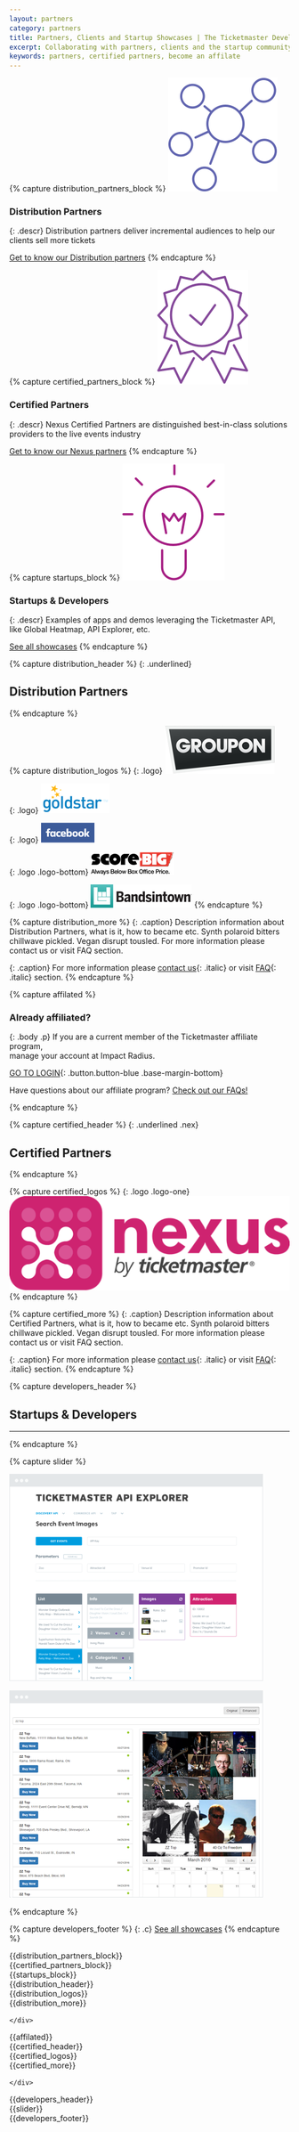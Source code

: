 ```yaml
---
layout: partners
category: partners
title: Partners, Clients and Startup Showcases | The Ticketmaster Developer Network
excerpt: Collaborating with partners, clients and the startup community to build experiences that delight fans everywhere.
keywords: partners, certified partners, become an affilate
---
```


{% capture distribution_partners_block %}
[![Distribution Partners](/assets/img/partners/distribution-ic.svg)](/partners/distribution-partners/)

### Distribution Partners

{: .descr}
Distribution partners deliver incremental audiences to help our clients sell more tickets

[Get to know our Distribution partners](/partners/distribution-partners/)
{% endcapture %}

{% capture certified_partners_block %}
[![Certified Partners](/assets/img/partners/certified-ic.svg)](/partners/certified-partners/)

### Certified Partners

{: .descr}
Nexus Certified Partners are distinguished best-in-class solutions providers to the live events industry

[Get to know our Nexus partners](/partners/certified-partners/)
{% endcapture %}

{% capture startups_block %}
[![Startups &amp; Developers](/assets/img/partners/startups-ic.svg)](/partners/startups-and-developers/)

### Startups &amp; Developers

{: .descr}
Examples of apps and demos leveraging the Ticketmaster API, like Global Heatmap, API Explorer, etc.

[See all showcases](/partners/startups-and-developers/)
{% endcapture %}

{% capture distribution_header %}
{: .underlined}
## Distribution Partners
{% endcapture %}

{% capture distribution_logos %}
{: .logo}
[![Groupon](/assets/img/partners/groupon-logo.png)](/partners/distribution-partners/)

{: .logo}
[![Goldstar](/assets/img/partners/logos/goldstar-logo-blue-on-white-small.png)](/partners/distribution-partners/)

{: .logo}
[![Facebook](/assets/img/partners/logos/new-facebook-logo-2015-400-x-400.png)](/partners/distribution-partners/)

{: .logo .logo-bottom}
[![Scorebig](/assets/img/partners/logos/score-big-logo.png)](/partners/distribution-partners/)

{: .logo .logo-bottom}
[![Bandsintown](/assets/img/partners/logos/bandsintown-logo-black-w-bounding-box@2x.png)](/partners/distribution-partners/)
{% endcapture %}

{% capture distribution_more %}
{: .caption}
Description information about Distribution Partners, what is it, how to became etc. Synth polaroid bitters chillwave pickled. Vegan disrupt tousled. For more information please contact us or visit FAQ section.

{: .caption}
For more information please [contact us](mailto:distributedcommerce@ticketmaster.com){: .italic} or visit [FAQ](/support/faq){: .italic} section.
{% endcapture %}

{% capture affilated %}

### Already affiliated?

{: .body .p}
If you are a current member of the Ticketmaster affiliate program,<br>manage your account at Impact Radius.

[GO TO LOGIN](https://member.impactradius.com/bla/Ticketmasterdirect/login.user){: .button.button-blue .base-margin-bottom}

Have questions about our affiliate program? [Check out our FAQs!](/support/faq/#affiliates-a)

{% endcapture %}

{% capture certified_header %}
{: .underlined .nex}
## Certified Partners
{% endcapture %}

{% capture certified_logos %}
{: .logo .logo-one}
[![Nexus](/assets/img/partners/nexus-logo.png)](/partners/certified-partners/nexus/)
{% endcapture %}

{% capture certified_more %}
{: .caption}
Description information about Certified Partners, what is it, how to became etc. Synth polaroid bitters chillwave pickled. Vegan disrupt tousled. For more information please contact us or visit FAQ section.

{: .caption}
For more information please [contact us](mailto:distributedcommerce@ticketmaster.com){: .italic} or visit [FAQ](/support/faq){: .italic} section.
{% endcapture %}


{% capture developers_header %}
## Startups &amp; Developers

----
{% endcapture %}

{% capture slider %}

[![ApiExplorer](/assets/img/partners/startups-development/bitmap.png)](/partners/startups-and-developers#the-ticketmaster-api-devjam-in-durham-nc)

[![DevJam2](/assets/img/partners/startups-development/bitmap1.png)](/partners/startups-and-developers#enhanced-discovery-experience-with-epam)

{% endcapture %}

{% capture developers_footer %}
{: .c}
[See all showcases](/partners/startups-and-developers/)
{% endcapture %}


<div class="row parnters">
  <div class="row-container row-partners">
    <div class="col-xs-12 col-md-12">

<div class="col-xs-12 col-sm-4 col-md-4" markdown="1">
{{distribution_partners_block}}
</div>

<div class="col-xs-12 col-sm-4 col-md-4" markdown="1">
{{certified_partners_block}}
</div>

<div class="col-xs-12 col-sm-4 col-md-4" markdown="1">
{{startups_block}}
</div>

<div class="col-xs-12 col-md-12" markdown="1">
{{distribution_header}}
<div class="image col-xs-12 col-md-6">
<div class="logo-container" markdown="1">
{{distribution_logos}}
<div class="clearfix"></div>
</div>
</div>
<div class="show-more-right col-xs-12 col-sm-6 col-md-6" markdown="1">
{{distribution_more}}
</div>
</div>

    </div>
  </div>
</div>

<div class="affilated-block col-xs-12 col-sm-12" markdown="1">
{{affilated}}
</div>


<div class="row parnters">
  <div class="row-container row-partners nex">
    <div class="col-xs-12 col-md-12">

<div class="col-xs-12 col-md-12" markdown="1">
{{certified_header}}
<div class="image col-xs-12 col-md-6">
<div class="logo-container one" markdown="1">
{{certified_logos}}
<div class="clearfix"></div>
</div>
</div>
<div class="show-more-right one col-xs-12 col-sm-6 col-md-6" markdown="1">
{{certified_more}}
</div>
</div>

    </div>
  </div>
</div>


<div class="row developers">
  <div class="row-container row-developers">
<div class="x3-margin-bottom col-xs-12" markdown="1">
{{developers_header}}
</div>
<div id="carousel" class="col-xs-12" markdown="1">
  <div class="carousel-controls">
    <div class="carousel-prev"></div>
	<div class="carousel-next"></div>
  </div>
{{slider}}
</div>
<div class="col-xs-12 col-md-12" markdown="1">
{{developers_footer}}
</div>
  </div>
</div>

